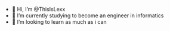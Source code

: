 - 👋 Hi, I’m @ThisIsLexx
- 🌱 I’m currently studying to become an engineer in informatics
- 💞️ I’m looking to learn as much as i can

<!---
ThisIsLexx/ThisIsLexx is a ✨ special ✨ repository because its `README.md` (this file) appears on your GitHub profile.
You can click the Preview link to take a look at your changes.
--->
